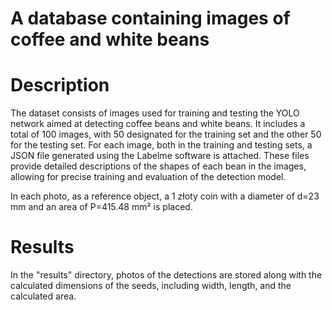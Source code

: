 # A database containing images of coffee and white beans

# Description
The dataset consists of images used for training and testing the YOLO network aimed at detecting coffee beans and white beans. It includes a total of 100 images, with 50 designated for the training set and the other 50 for the testing set. For each image, both in the training and testing sets, a JSON file generated using the Labelme software is attached. These files provide detailed descriptions of the shapes of each bean in the images, allowing for precise training and evaluation of the detection model.

In each photo, as a reference object, a 1 złoty coin with a diameter of d=23 mm and an area of P=415.48 mm² is placed.

# Results 
In the "results" directory, photos of the detections are stored along with the calculated dimensions of the seeds, including width, length, and the calculated area.



